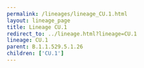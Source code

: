 ```yaml
---
permalink: /lineages/lineage_CU.1.html
layout: lineage_page
title: Lineage CU.1
redirect_to: ../lineage.html?lineage=CU.1
lineage: CU.1
parent: B.1.1.529.5.1.26
children: ['CU.1']
---
```

